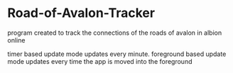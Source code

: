 # Road-of-Avalon-Tracker
program created to track the connections of the roads of avalon in albion online

timer based update mode updates every minute.
foreground based update mode updates every time the app is moved into the foreground


